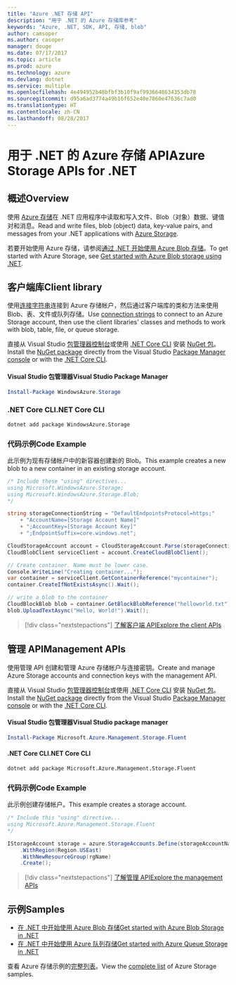 ```yaml
---
title: "Azure .NET 存储 API"
description: "用于 .NET 的 Azure 存储库参考"
keywords: "Azure, .NET, SDK, API, 存储, blob"
author: camsoper
ms.author: casoper
manager: douge
ms.date: 07/17/2017
ms.topic: article
ms.prod: azure
ms.technology: azure
ms.devlang: dotnet
ms.service: multiple
ms.openlocfilehash: 4e494952b48bfbf3b10f9af9936648634353db78
ms.sourcegitcommit: d95a6ad3774a49b16f652e40e7860e47636c7ad0
ms.translationtype: HT
ms.contentlocale: zh-CN
ms.lasthandoff: 08/28/2017
---
```

# <a name="azure-storage-apis-for-net"></a><span data-ttu-id="e18da-104">用于 .NET 的 Azure 存储 API</span><span class="sxs-lookup"><span data-stu-id="e18da-104">Azure Storage APIs for .NET</span></span>

## <a name="overview"></a><span data-ttu-id="e18da-105">概述</span><span class="sxs-lookup"><span data-stu-id="e18da-105">Overview</span></span>

<span data-ttu-id="e18da-106">使用 [Azure 存储](https://review.docs.microsoft.com/en-us/azure/storage/storage-introduction)在 .NET 应用程序中读取和写入文件、Blob（对象）数据、键值对和消息。</span><span class="sxs-lookup"><span data-stu-id="e18da-106">Read and write files, blob (object) data, key-value pairs, and messages from your .NET applications with [Azure Storage](https://review.docs.microsoft.com/en-us/azure/storage/storage-introduction).</span></span>

<span data-ttu-id="e18da-107">若要开始使用 Azure 存储，请参阅[通过 .NET 开始使用 Azure Blob 存储](/azure/storage/storage-dotnet-how-to-use-blobs)。</span><span class="sxs-lookup"><span data-stu-id="e18da-107">To get started with Azure Storage, see [Get started with Azure Blob storage using .NET](/azure/storage/storage-dotnet-how-to-use-blobs).</span></span>

## <a name="client-library"></a><span data-ttu-id="e18da-108">客户端库</span><span class="sxs-lookup"><span data-stu-id="e18da-108">Client library</span></span>

<span data-ttu-id="e18da-109">使用[连接字符串](/azure/storage/storage-create-storage-account#manage-your-storage-account)连接到 Azure 存储帐户，然后通过客户端库的类和方法来使用 Blob、表、文件或队列存储。</span><span class="sxs-lookup"><span data-stu-id="e18da-109">Use [connection strings](/azure/storage/storage-create-storage-account#manage-your-storage-account) to connect to an Azure Storage account, then use the client libraries' classes and methods to work with blob, table, file, or queue storage.</span></span>

<span data-ttu-id="e18da-110">直接从 Visual Studio [包管理器控制台][PackageManager]或使用 [.NET Core CLI][DotNetCLI] 安装 [NuGet 包](https://www.nuget.org/packages/WindowsAzure.Storage)。</span><span class="sxs-lookup"><span data-stu-id="e18da-110">Install the [NuGet package](https://www.nuget.org/packages/WindowsAzure.Storage) directly from the Visual Studio [Package Manager console][PackageManager] or with the [.NET Core CLI][DotNetCLI].</span></span>

#### <a name="visual-studio-package-manager"></a><span data-ttu-id="e18da-111">Visual Studio 包管理器</span><span class="sxs-lookup"><span data-stu-id="e18da-111">Visual Studio Package Manager</span></span>

```powershell
Install-Package WindowsAzure.Storage
```

### <a name="net-core-cli"></a><span data-ttu-id="e18da-112">.NET Core CLI</span><span class="sxs-lookup"><span data-stu-id="e18da-112">.NET Core CLI</span></span>

```bash
dotnet add package WindowsAzure.Storage
```

### <a name="code-example"></a><span data-ttu-id="e18da-113">代码示例</span><span class="sxs-lookup"><span data-stu-id="e18da-113">Code Example</span></span>

<span data-ttu-id="e18da-114">此示例为现有存储帐户中的新容器创建新的 Blob。</span><span class="sxs-lookup"><span data-stu-id="e18da-114">This example creates a new blob to a new container in an existing storage account.</span></span>

```csharp
/* Include these "using" directives...
using Microsoft.WindowsAzure.Storage;
using Microsoft.WindowsAzure.Storage.Blob;
*/

string storageConnectionString = "DefaultEndpointsProtocol=https;"
    + "AccountName=[Storage Account Name]"
    + ";AccountKey=[Storage Account Key]"
    + ";EndpointSuffix=core.windows.net";

CloudStorageAccount account = CloudStorageAccount.Parse(storageConnectionString);
CloudBlobClient serviceClient = account.CreateCloudBlobClient();

// Create container. Name must be lower case.
Console.WriteLine("Creating container...");
var container = serviceClient.GetContainerReference("mycontainer");
container.CreateIfNotExistsAsync().Wait();

// write a blob to the container
CloudBlockBlob blob = container.GetBlockBlobReference("helloworld.txt");
blob.UploadTextAsync("Hello, World!").Wait();
```

> [!div class="nextstepactions"]
> [<span data-ttu-id="e18da-115">了解客户端 API</span><span class="sxs-lookup"><span data-stu-id="e18da-115">Explore the client APIs</span></span>](/dotnet/api/overview/azure/storage/client)

## <a name="management-apis"></a><span data-ttu-id="e18da-116">管理 API</span><span class="sxs-lookup"><span data-stu-id="e18da-116">Management APIs</span></span>

<span data-ttu-id="e18da-117">使用管理 API 创建和管理 Azure 存储帐户与连接密钥。</span><span class="sxs-lookup"><span data-stu-id="e18da-117">Create and manage Azure Storage accounts and connection keys with the management API.</span></span>

<span data-ttu-id="e18da-118">直接从 Visual Studio [包管理器控制台][PackageManager]或使用 [.NET Core CLI][DotNetCLI] 安装 [NuGet 包](https://www.nuget.org/packages/Microsoft.Azure.Management.Storage.Fluent)。</span><span class="sxs-lookup"><span data-stu-id="e18da-118">Install the [NuGet package](https://www.nuget.org/packages/Microsoft.Azure.Management.Storage.Fluent) directly from the Visual Studio [Package Manager console][PackageManager] or with the [.NET Core CLI][DotNetCLI].</span></span>

#### <a name="visual-studio-package-manager"></a><span data-ttu-id="e18da-119">Visual Studio 包管理器</span><span class="sxs-lookup"><span data-stu-id="e18da-119">Visual Studio package manager</span></span>

```powershell
Install-Package Microsoft.Azure.Management.Storage.Fluent
```

#### <a name="net-core-cli"></a><span data-ttu-id="e18da-120">.NET Core CLI</span><span class="sxs-lookup"><span data-stu-id="e18da-120">.NET Core CLI</span></span>

````bash
dotnet add package Microsoft.Azure.Management.Storage.Fluent
````

### <a name="code-example"></a><span data-ttu-id="e18da-121">代码示例</span><span class="sxs-lookup"><span data-stu-id="e18da-121">Code Example</span></span>

<span data-ttu-id="e18da-122">此示例创建存储帐户。</span><span class="sxs-lookup"><span data-stu-id="e18da-122">This example creates a storage account.</span></span>

```csharp
/* Include this "using" directive...
using Microsoft.Azure.Management.Storage.Fluent
*/

IStorageAccount storage = azure.StorageAccounts.Define(storageAccountName)
    .WithRegion(Region.USEast)
    .WithNewResourceGroup(rgName)
    .Create();
```

> [!div class="nextstepactions"]
> [<span data-ttu-id="e18da-123">了解管理 API</span><span class="sxs-lookup"><span data-stu-id="e18da-123">Explore the management APIs</span></span>](/dotnet/api/overview/azure/storage/management)

## <a name="samples"></a><span data-ttu-id="e18da-124">示例</span><span class="sxs-lookup"><span data-stu-id="e18da-124">Samples</span></span>

* [<span data-ttu-id="e18da-125">在 .NET 中开始使用 Azure Blob 存储</span><span class="sxs-lookup"><span data-stu-id="e18da-125">Get started with Azure Blob Storage in .NET</span></span>](https://azure.microsoft.com/resources/samples/storage-blob-dotnet-getting-started/) 
* [<span data-ttu-id="e18da-126">在 .NET 中开始使用 Azure 队列存储</span><span class="sxs-lookup"><span data-stu-id="e18da-126">Get started with Azure Queue Storage in .NET</span></span>](https://azure.microsoft.com/resources/samples/storage-queue-dotnet-getting-started/)

<span data-ttu-id="e18da-127">查看 Azure 存储示例的[完整列表](https://azure.microsoft.com/resources/samples/?platform=dotnet&term=storage)。</span><span class="sxs-lookup"><span data-stu-id="e18da-127">View the [complete list](https://azure.microsoft.com/resources/samples/?platform=dotnet&term=storage) of Azure Storage samples.</span></span>

[PackageManager]: https://docs.microsoft.com/nuget/tools/package-manager-console
[DotNetCLI]: https://docs.microsoft.com/en-us/dotnet/core/tools/dotnet-add-package